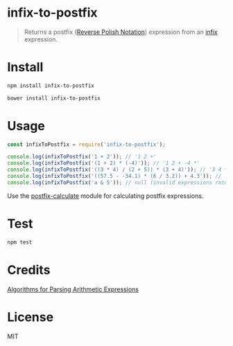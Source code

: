# infix-to-postfix

> Returns a postfix ([Reverse Polish Notation](https://en.wikipedia.org/wiki/Reverse_Polish_notation)) expression from an [infix](https://en.wikipedia.org/wiki/Infix_notation) expression.

# Install

```bash
npm install infix-to-postfix
```

```bash
bower install infix-to-postfix
```

# Usage

```javascript
const infixToPostfix = require('infix-to-postfix');

console.log(infixToPostfix('1 + 2')); // '1 2 +'
console.log(infixToPostfix('(1 + 2) * (-4)')); // '1 2 + -4 *'
console.log(infixToPostfix('((3 * 4) / (2 + 5)) * (3 + 4)')); // '3 4 * 2 5 + / 3 4 + *'
console.log(infixToPostfix('((57.5 - -34.1) * (6 / 3.2)) + 4.3')); // '57.5 -34.1 - 6 3.2 / * 4.3 +'
console.log(infixToPostfix('a & 5')); // null (invalid expressions return null)
```

Use the [postfix-calculate](https://github.com/miguelmota/postfix-calculate) module for calculating postfix expressions.

# Test

```bash
npm test
```

# Credits

[Algorithms for Parsing Arithmetic Expressions](http://www.smccd.net/accounts/hasson/C++2Notes/ArithmeticParsing.html)

# License

MIT

